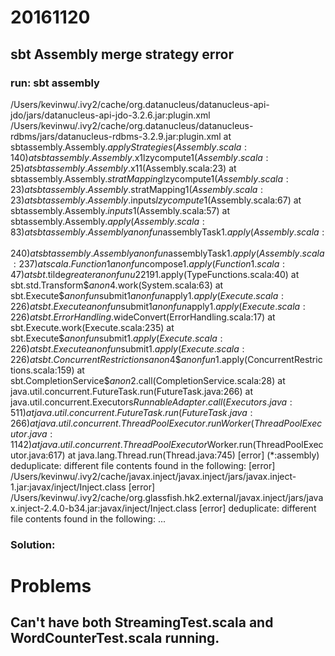 
# 20161120

## sbt Assembly merge strategy error

### run: sbt assembly
/Users/kevinwu/.ivy2/cache/org.datanucleus/datanucleus-api-jdo/jars/datanucleus-api-jdo-3.2.6.jar:plugin.xml
/Users/kevinwu/.ivy2/cache/org.datanucleus/datanucleus-rdbms/jars/datanucleus-rdbms-3.2.9.jar:plugin.xml
        at sbtassembly.Assembly$.applyStrategies(Assembly.scala:140)
        at sbtassembly.Assembly$.x$1$lzycompute$1(Assembly.scala:25)
        at sbtassembly.Assembly$.x$1$1(Assembly.scala:23)
        at sbtassembly.Assembly$.stratMapping$lzycompute$1(Assembly.scala:23)
        at sbtassembly.Assembly$.stratMapping$1(Assembly.scala:23)
        at sbtassembly.Assembly$.inputs$lzycompute$1(Assembly.scala:67)
        at sbtassembly.Assembly$.inputs$1(Assembly.scala:57)
        at sbtassembly.Assembly$.apply(Assembly.scala:83)
        at sbtassembly.Assembly$$anonfun$assemblyTask$1.apply(Assembly.scala:240)
        at sbtassembly.Assembly$$anonfun$assemblyTask$1.apply(Assembly.scala:237)
        at scala.Function1$$anonfun$compose$1.apply(Function1.scala:47)
        at sbt.$tilde$greater$$anonfun$$u2219$1.apply(TypeFunctions.scala:40)
        at sbt.std.Transform$$anon$4.work(System.scala:63)
        at sbt.Execute$$anonfun$submit$1$$anonfun$apply$1.apply(Execute.scala:226)
        at sbt.Execute$$anonfun$submit$1$$anonfun$apply$1.apply(Execute.scala:226)
        at sbt.ErrorHandling$.wideConvert(ErrorHandling.scala:17)
        at sbt.Execute.work(Execute.scala:235)
        at sbt.Execute$$anonfun$submit$1.apply(Execute.scala:226)
        at sbt.Execute$$anonfun$submit$1.apply(Execute.scala:226)
        at sbt.ConcurrentRestrictions$$anon$4$$anonfun$1.apply(ConcurrentRestrictions.scala:159)
        at sbt.CompletionService$$anon$2.call(CompletionService.scala:28)
        at java.util.concurrent.FutureTask.run(FutureTask.java:266)
        at java.util.concurrent.Executors$RunnableAdapter.call(Executors.java:511)
        at java.util.concurrent.FutureTask.run(FutureTask.java:266)
        at java.util.concurrent.ThreadPoolExecutor.runWorker(ThreadPoolExecutor.java:1142)
        at java.util.concurrent.ThreadPoolExecutor$Worker.run(ThreadPoolExecutor.java:617)
        at java.lang.Thread.run(Thread.java:745)
[error] (*:assembly) deduplicate: different file contents found in the following:
[error] /Users/kevinwu/.ivy2/cache/javax.inject/javax.inject/jars/javax.inject-1.jar:javax/inject/Inject.class
[error] /Users/kevinwu/.ivy2/cache/org.glassfish.hk2.external/javax.inject/jars/javax.inject-2.4.0-b34.jar:javax/inject/Inject.class
[error] deduplicate: different file contents found in the following:
... 

### Solution: 




# Problems

## Can't have both StreamingTest.scala and WordCounterTest.scala running. 